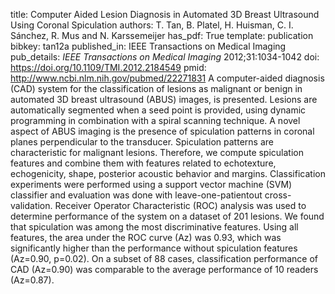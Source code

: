 title: Computer Aided Lesion Diagnosis in Automated 3D Breast Ultrasound Using Coronal Spiculation
authors: T. Tan, B. Platel, H. Huisman, C. I. Sánchez, R. Mus and N. Karssemeijer
has_pdf: True
template: publication
bibkey: tan12a
published_in: IEEE Transactions on Medical Imaging
pub_details: <i>IEEE Transactions on Medical Imaging</i> 2012;31:1034-1042
doi: https://doi.org/10.1109/TMI.2012.2184549
pmid: http://www.ncbi.nlm.nih.gov/pubmed/22271831
A computer-aided diagnosis (CAD) system for the classification of lesions as malignant or benign in automated 3D breast ultrasound (ABUS) images, is presented. Lesions are automatically segmented when a seed point is provided, using dynamic programming in combination with a spiral scanning technique. A novel aspect of ABUS imaging is the presence of spiculation patterns in coronal planes perpendicular to the transducer. Spiculation patterns are characteristic for malignant lesions. Therefore, we compute spiculation features and combine them with features related to echotexture, echogenicity, shape, posterior acoustic behavior and margins. Classification experiments were performed using a support vector machine (SVM) classifier and evaluation was done with leave-one-patientout cross-validation. Receiver Operator Characteristic (ROC) analysis was used to determine performance of the system on a dataset of 201 lesions. We found that spiculation was among the most discriminative features. Using all features, the area under the ROC curve (Az) was 0.93, which was significantly higher than the performance without spiculation features (Az=0.90, p=0.02). On a subset of 88 cases, classification performance of CAD (Az=0.90) was comparable to the average performance of 10 readers (Az=0.87).

